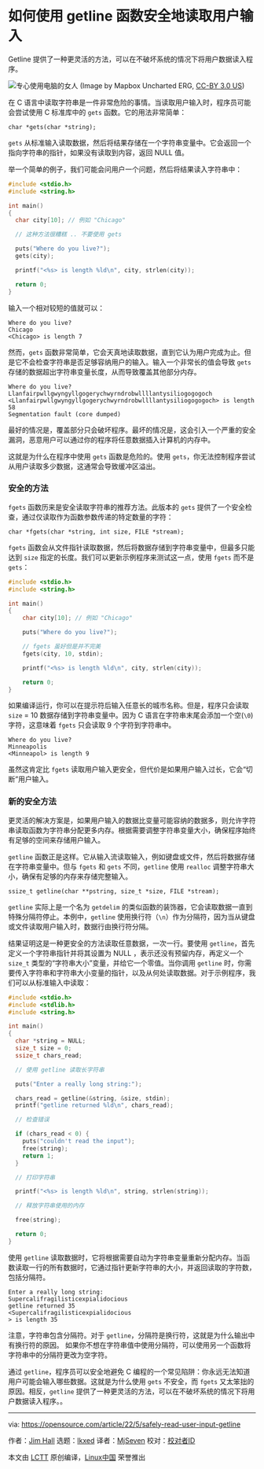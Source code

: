 [#]: subject: "How to (safely) read user input with the getline function"
[#]: via: "https://opensource.com/article/22/5/safely-read-user-input-getline"
[#]: author: "Jim Hall https://opensource.com/users/jim-hall"
[#]: collector: "lkxed"
[#]: translator: "MjSeven"
[#]: reviewer: " "
[#]: publisher: " "
[#]: url: " "

如何使用 getline 函数安全地读取用户输入
======
Getline 提供了一种更灵活的方法，可以在不破坏系统的情况下将用户数据读入程序。

![专心使用电脑的女人][1]
(Image by Mapbox Uncharted ERG, [CC-BY 3.0 US][2])

在 C 语言中读取字符串是一件非常危险的事情。当读取用户输入时，程序员可能会尝试使用 C 标准库中的 `gets` 函数。它的用法非常简单：

`char *gets(char *string);`

`gets` 从标准输入读取数据，然后将结果存储在一个字符串变量中。它会返回一个指向字符串的指针，如果没有读取到内容，返回 NULL 值。

举一个简单的例子，我们可能会问用户一个问题，然后将结果读入字符串中：

```c
#include <stdio.h>
#include <string.h>

int main()
{
  char city[10]; // 例如 "Chicago"

  // 这种方法很糟糕 .. 不要使用 gets

  puts("Where do you live?");
  gets(city);

  printf("<%s> is length %ld\n", city, strlen(city));

  return 0;
}
```

输入一个相对较短的值就可以：

```
Where do you live?
Chicago
<Chicago> is length 7
```

然而，`gets` 函数非常简单，它会天真地读取数据，直到它认为用户完成为止。但是它不会检查字符串是否足够容纳用户的输入。输入一个非常长的值会导致 `gets` 存储的数据超出字符串变量长度，从而导致覆盖其他部分内存。

```
Where do you live?
Llanfairpwllgwyngyllgogerychwyrndrobwllllantysiliogogogoch
<Llanfairpwllgwyngyllgogerychwyrndrobwllllantysiliogogogoch> is length 58
Segmentation fault (core dumped)
```

最好的情况是，覆盖部分只会破坏程序。最坏的情况是，这会引入一个严重的安全漏洞，恶意用户可以通过你的程序将任意数据插入计算机的内存中。

这就是为什么在程序中使用 `gets` 函数是危险的。使用 `gets`，你无法控制程序尝试从用户读取多少数据，这通常会导致缓冲区溢出。


### 安全的方法
`fgets` 函数历来是安全读取字符串的推荐方法。此版本的 `gets` 提供了一个安全检查，通过仅读取作为函数参数传递的特定数量的字符：

`char *fgets(char *string, int size, FILE *stream);`

`fgets` 函数会从文件指针读取数据，然后将数据存储到字符串变量中，但最多只能达到 `size` 指定的长度。我们可以更新示例程序来测试这一点，使用 `fgets` 而不是 `gets`：

```c
#include <stdio.h>
#include <string.h>

int main()
{
    char city[10]; // 例如 "Chicago"

    puts("Where do you live?");

    // fgets 虽好但是并不完美
    fgets(city, 10, stdin);

    printf("<%s> is length %ld\n", city, strlen(city));

    return 0;
}
```

如果编译运行，你可以在提示符后输入任意长的城市名称。但是，程序只会读取 `size` = 10 数据存储到字符串变量中。因为 C 语言在字符串末尾会添加一个空(`\0`)字符，这意味着 `fgets` 只会读取 9 个字符到字符串中。

```
Where do you live?
Minneapolis
<Minneapol> is length 9
```

虽然这肯定比 `fgets` 读取用户输入更安全，但代价是如果用户输入过长，它会“切断”用户输入。

### 新的安全方法

更灵活的解决方案是，如果用户输入的数据比变量可能容纳的数据多，则允许字符串读取函数为字符串分配更多内存。根据需要调整字符串变量大小，确保程序始终有足够的空间来存储用户输入。

`getline` 函数正是这样。它从输入流读取输入，例如键盘或文件，然后将数据存储在字符串变量中。但与 `fgets` 和 `gets` 不同，`getline` 使用 `realloc` 调整字符串大小，确保有足够的内存来存储完整输入。

`ssize_t getline(char **pstring, size_t *size, FILE *stream);`

`getline` 实际上是一个名为 `getdelim` 的类似函数的装饰器，它会读取数据一直到特殊分隔符停止。本例中，`getline` 使用换行符（`\n`）作为分隔符，因为当从键盘或文件读取用户输入时，数据行由换行符分隔。

结果证明这是一种更安全的方法读取任意数据，一次一行。要使用 `getline`，首先定义一个字符串指针并将其设置为 NULL ，表示还没有预留内存，再定义一个 `size_t` 类型的“字符串大小”变量，并给它一个零值。当你调用 `getline` 时，你需要传入字符串和字符串大小变量的指针，以及从何处读取数据。对于示例程序，我们可以从标准输入中读取：

```c
#include <stdio.h>
#include <stdlib.h>
#include <string.h>

int main()
{
  char *string = NULL;
  size_t size = 0;
  ssize_t chars_read;

  // 使用 getline 读取长字符串

  puts("Enter a really long string:");

  chars_read = getline(&string, &size, stdin);
  printf("getline returned %ld\n", chars_read);

  // 检查错误

  if (chars_read < 0) {
    puts("couldn't read the input");
    free(string);
    return 1;
  }

  // 打印字符串

  printf("<%s> is length %ld\n", string, strlen(string));

  // 释放字符串使用的内存

  free(string);

  return 0;
}
```

使用 `getline` 读取数据时，它将根据需要自动为字符串变量重新分配内存。当函数读取一行的所有数据时，它通过指针更新字符串的大小，并返回读取的字符数，包括分隔符。

```
Enter a really long string:
Supercalifragilisticexpialidocious
getline returned 35
<Supercalifragilisticexpialidocious
> is length 35
```

注意，字符串包含分隔符。对于 `getline`，分隔符是换行符，这就是为什么输出中有换行符的原因。 如果你不想在字符串值中使用分隔符，可以使用另一个函数将字符串中的分隔符更改为空字符。

通过 `getline`，程序员可以安全地避免 C 编程的一个常见陷阱：你永远无法知道用户可能会输入哪些数据。这就是为什么使用 `gets` 不安全，而 `fgets` 又太笨拙的原因。相反，`getline` 提供了一种更灵活的方法，可以在不破坏系统的情况下将用户数据读入程序。。

--------------------------------------------------------------------------------

via: https://opensource.com/article/22/5/safely-read-user-input-getline

作者：[Jim Hall][a]
选题：[lkxed][b]
译者：[MjSeven](https://github.com/MjSeven)
校对：[校对者ID](https://github.com/校对者ID)

本文由 [LCTT](https://github.com/LCTT/TranslateProject) 原创编译，[Linux中国](https://linux.cn/) 荣誉推出

[a]: https://opensource.com/users/jim-hall
[b]: https://github.com/lkxed
[1]: https://opensource.com/sites/default/files/lead-images/lenovo-thinkpad-laptop-concentration-focus-windows-office.png
[2]: https://creativecommons.org/licenses/by/3.0/us/
